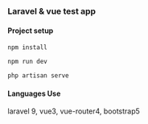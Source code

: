 ### Laravel & vue test app

#### Project setup
```
npm install
```

```
npm run dev
```

```
php artisan serve
```

#### Languages Use
laravel 9,
vue3,
vue-router4,
bootstrap5
